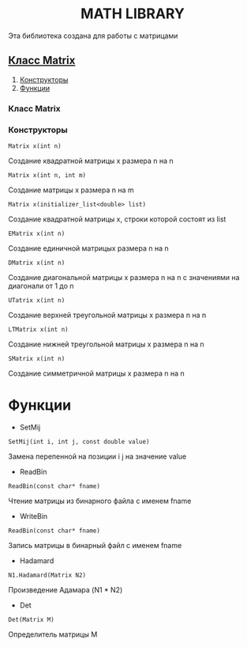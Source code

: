<h1 align="center">MATH LIBRARY </h1>

  Эта библиотека создана для работы с матрицами
  
## [Класс Matrix](#Класс-Matrix)
1. [Конструкторы](#Конструкторы)
2. [Функции](#Функции)

### Класс Matrix

### Конструкторы

```
Matrix x(int n)
```
  Создание квадратной матрицы x размера n на n

```
Matrix x(int n, int m)
```
  Создание матрицы x размера n на m

```
Matrix x(initializer_list<double> list)
```
  Создание квадратной матрицы x, строки которой состоят из list
```
EMatrix x(int n)
```
  Создание единичной матрицыx размера n на n
```
DMatrix x(int n)
``` 
  Создание диагональной матрицы x размера n на n с значениями на диагонали от 1 до n
```
UTatrix x(int n)
```

  Создание верхней треугольной матрицы x размера n на n  
  
```
LTMatrix x(int n)
``` 
  Создание нижней треугольной матрицы x размера n на n
  
```
SMatrix x(int n)
```
  Создание симметричной матрицы x размера n на n
  
# Функции 
+ SetMij
```
SetMij(int i, int j, const double value)
```
Замена перепенной на позиции i j на значение value

+ ReadBin
```
ReadBin(const char* fname)
```
Чтение матрицы из бинарного файла с именем fname
  
+ WriteBin
```
ReadBin(const char* fname)
```  
Запись матрицы в бинарный файл с именем fname

+ Hadamard
```
N1.Hadamard(Matrix N2)
```
Произведение Адамара (N1 * N2)

+ Det
```
Det(Matrix M)
```
Определитель матрицы M
  

